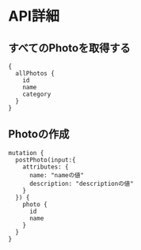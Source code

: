 # API詳細

## すべてのPhotoを取得する

```
{
  allPhotos {
    id
    name
    category
  }
}
```

## Photoの作成

```
mutation {
  postPhoto(input:{
    attributes: {
      name: "nameの値"
      description: "descriptionの値"
    }
  }) {
    photo {
      id
      name
    }
  }
}
```
